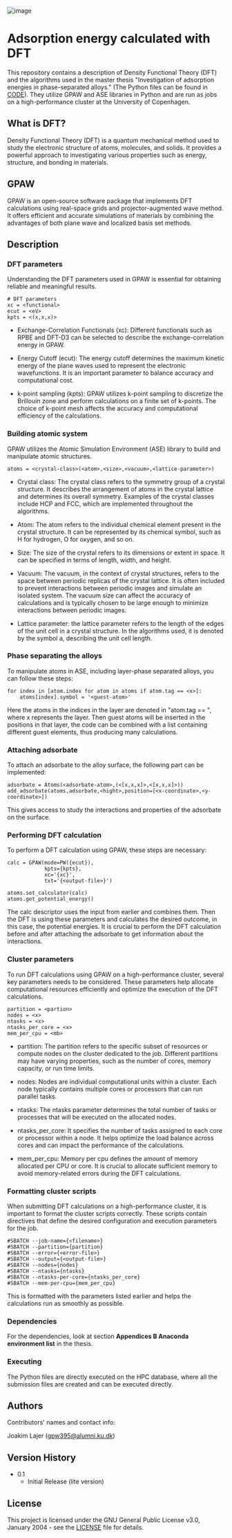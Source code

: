 ![image](https://github.com/Kabelkim/Nanoscience-MSc/assets/65853425/a6878964-df5c-4045-bc2a-ccf0023f3481)

# Adsorption energy calculated with DFT
This repository contains a description of Density Functional Theory (DFT) and the algorithms used in the master thesis "Investigation of adsorption energies in phase-separated alloys." (The Python files can be found in [CODE](https://github.com/Kabelkim/Nanoscience-MSc/tree/main/Python%20code)). They utilize GPAW and ASE libraries in Python and are run as jobs on a high-performance cluster at the University of Copenhagen. 

## What is DFT?
Density Functional Theory (DFT) is a quantum mechanical method used to study the electronic structure of atoms, molecules, and solids. It provides a powerful approach to investigating various properties such as energy, structure, and bonding in materials.

## GPAW
GPAW is an open-source software package that implements DFT calculations using real-space grids and projector-augmented wave method. It offers efficient and accurate simulations of materials by combining the advantages of both plane wave and localized basis set methods.

## Description
### DFT parameters
Understanding the DFT parameters used in GPAW is essential for obtaining reliable and meaningful results.
```
# DFT parameters
xc = <functional>
ecut = <eV>
kpts = <(x,x,x)>
```
- Exchange-Correlation Functionals (xc): Different functionals such as RPBE and DFT-D3 can be selected to describe the exchange-correlation energy in GPAW.

- Energy Cutoff (ecut): The energy cutoff determines the maximum kinetic energy of the plane waves used to represent the electronic wavefunctions. It is an important parameter to balance accuracy and computational cost.

- k-point sampling (kpts): GPAW utilizes k-point sampling to discretize the Brillouin zone and perform calculations on a finite set of k-points. The choice of k-point mesh affects the accuracy and computational efficiency of the calculations.

### Building atomic system
GPAW utilizes the Atomic Simulation Environment (ASE) library to build and manipulate atomic structures. 
```
atoms = <crystal-class>(<atom>,<size>,<vacuum>,<lattice-parameter>)
```
- Crystal class: The crystal class refers to the symmetry group of a crystal structure. It describes the arrangement of atoms in the crystal lattice and determines its overall symmetry. Examples of the crystal classes include HCP and FCC, which are implemented throughout the algorithms.

- Atom: The atom refers to the individual chemical element present in the crystal structure. It can be represented by its chemical symbol, such as H for hydrogen, O for oxygen, and so on.

- Size: The size of the crystal refers to its dimensions or extent in space. It can be specified in terms of length, width, and height.

- Vacuum: The vacuum, in the context of crystal structures, refers to the space between periodic replicas of the crystal lattice. It is often included to prevent interactions between periodic images and simulate an isolated system. The vacuum size can affect the accuracy of calculations and is typically chosen to be large enough to minimize interactions between periodic images.

- Lattice parameter: the lattice parameter refers to the length of the edges of the unit cell in a crystal structure. In the algorithms used, it is denoted by the symbol a, describing the unit cell length. 

### Phase separating the alloys
To manipulate atoms in ASE, including layer-phase separated alloys, you can follow these steps:
```
for index in [atom.index for atom in atoms if atom.tag == <x>]:
    atoms[index].symbol = '<guest-atom>'
```
Here the atoms in the indices in the layer are denoted in "atom.tag == <x>", where x represents the layer. Then guest atoms will be inserted in the positions in that layer, the code can be combined with a list containing different guest elements, thus producing many calculations. 

### Attaching adsorbate
To attach an adsorbate to the alloy surface, the following part can be implemented:
 
```
adsorbate = Atoms(<adsorbate-atom>,(<[x,x,x]>,<[x,x,x]>))
add_adsorbate(atoms,adsorbate,<hight>,position=[<x-coordinate>,<y-coordinate>])
```
This gives access to study the interactions and properties of the adsorbate on the surface.
    
### Performing DFT calculation
To perform a DFT calculation using GPAW, these steps are necessary:
```
calc = GPAW(mode=PW({ecut}),
            kpts={kpts},
            xc='{xc}',
            txt='{<output-file>}')

atoms.set_calculator(calc)
atoms.get_potential_energy()
```
The calc descriptor uses the input from earlier and combines them. Then the DFT is using these parameters and calculates the desired outcome, in this case, the potential energies. It is crucial to perform the DFT calculation before and after attaching the adsorbate to get information about the interactions. 

### Cluster parameters
To run DFT calculations using GPAW on a high-performance cluster, several key parameters needs to be considered. These parameters help allocate computational resources efficiently and optimize the execution of the DFT calculations. 
```
partition = <partion>
nodes = <x>
ntasks = <x>
ntasks_per_core = <x>
mem_per_cpu = <mb>
```
- partition: The partition refers to the specific subset of resources or compute nodes on the cluster dedicated to the job. Different partitions may have varying properties, such as the number of cores, memory capacity, or run time limits. 

- nodes: Nodes are individual computational units within a cluster. Each node typically contains multiple cores or processors that can run parallel tasks. 

- ntasks: The ntasks parameter determines the total number of tasks or processes that will be executed on the allocated nodes.
    
- ntasks_per_core: It specifies the number of tasks assigned to each core or processor within a node. It helps optimize the load balance across cores and can impact the performance of the calculations. 

- mem_per_cpu: Memory per cpu defines the amount of memory allocated per CPU or core. It is crucial to allocate sufficient memory to avoid memory-related errors during the DFT calculations. 
    
### Formatting cluster scripts
When submitting DFT calculations on a high-performance cluster, it is important to format the cluster scripts correctly. These scripts contain directives that define the desired configuration and execution parameters for the job.
```
#SBATCH --job-name={<filename>}
#SBATCH --partition={partition}
#SBATCH --error={<error-file>}
#SBATCH --output={<output-file>}
#SBATCH --nodes={nodes}
#SBATCH --ntasks={ntasks}
#SBATCH --ntasks-per-core={ntasks_per_core}
#SBATCH --mem-per-cpu={mem_per_cpu}
```
This is formatted with the parameters listed earlier and helps the calculations run as smoothly as possible.
    
### Dependencies
For the dependencies, look at section **Appendices B Anaconda environment list** in the thesis.


### Executing

The Python files are directly executed on the HPC database, where all the submission files are created and can be executed directly.

## Authors

Contributors' names and contact info:

Joakim Lajer (gpw395@alumni.ku.dk)

## Version History

* 0.1
    * Initial Release (lite version)

## License

This project is licensed under the GNU General Public License v3.0, January 2004 - see the [LICENSE](https://github.com/Kabelkim/Nanoscience-MSc/blob/main/LICENSE) file for details.
